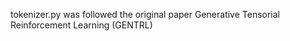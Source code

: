 
tokenizer.py was followed the original paper Generative Tensorial Reinforcement Learning (GENTRL) 

